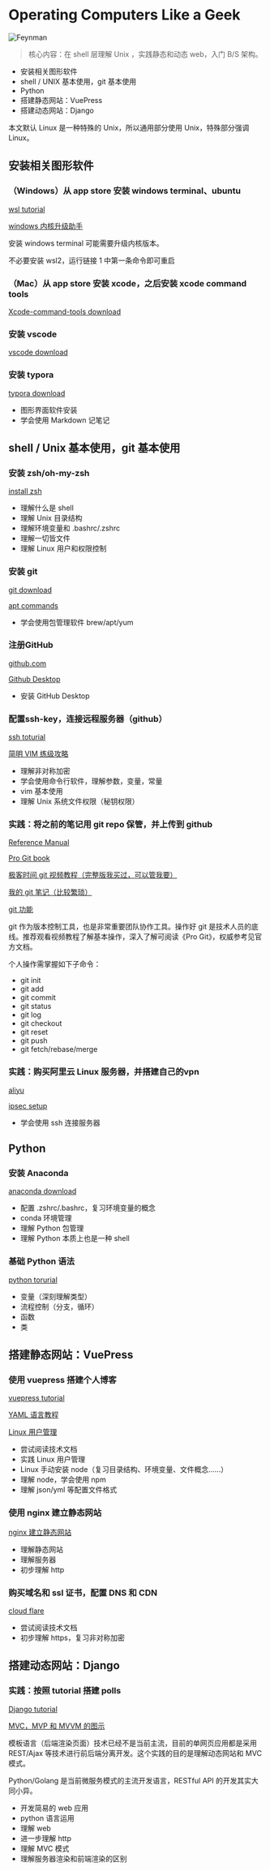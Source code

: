 # Operating Computers Like a Geek

![Feynman](./img/Feynman.png)

> 核心内容：在 shell 层理解 Unix ，实践静态和动态 web，入门 B/S 架构。

* 安装相关图形软件
* shell / UNIX 基本使用，git 基本使用
* Python
* 搭建静态网站：VuePress
* 搭建动态网站：Django

本文默认 Linux 是一种特殊的 Unix，所以通用部分使用 Unix，特殊部分强调 Linux。

## 安装相关图形软件

### （Windows）从 app store 安装 windows terminal、ubuntu

[wsl tutorial](https://docs.microsoft.com/zh-cn/windows/wsl/install-win10)

[windows 内核升级助手](https://www.microsoft.com/zh-cn/software-download/windows10ISO)

安装 windows terminal 可能需要升级内核版本。

不必要安装 wsl2，运行链接 1 中第一条命令即可重启

### （Mac）从 app store 安装 xcode，之后安装 xcode command tools

[Xcode-command-tools download](https://developer.apple.com/xcode/resources/)

### 安装 vscode

[vscode download](https://code.visualstudio.com/)

### 安装 typora

[typora download](https://www.typora.io/)

* 图形界面软件安装
* 学会使用 Markdown 记笔记

## shell / Unix 基本使用，git 基本使用

### 安装 zsh/oh-my-zsh

[install zsh](https://ohmyz.sh/)

* 理解什么是 shell
* 理解 Unix 目录结构
* 理解环境变量和 .bashrc/.zshrc
* 理解一切皆文件
* 理解 Linux 用户和权限控制

### 安装 git

[git download](https://git-scm.com/downloads)

[apt commands](https://quaeast.cn/apt/main.html)

* 学会使用包管理软件 brew/apt/yum

### 注册GitHub

[github.com](https://github.com/)

[Github Desktop](https://desktop.github.com/)

* 安装 GitHub Desktop

### 配置ssh-key，连接远程服务器（github）

[ssh toturial](https://quaeast.cn/ssh/main.html)

[简明 VIM 练级攻略](https://coolshell.cn/articles/5426.html)

* 理解非对称加密
* 学会使用命令行软件，理解参数，变量，常量
* vim 基本使用
* 理解 Unix 系统文件权限（秘钥权限）

### 实践：将之前的笔记用 git repo 保管，并上传到 github

[Reference Manual](https://git-scm.com/docs)

[Pro Git book](https://git-scm.com/book/en/)

[极客时间 git 视频教程（完整版我买过，可以管我要）](https://www.bilibili.com/video/BV1mJ411X7E8?from=search&seid=11155582492233674745)

[我的 git 笔记（比较繁琐）](https://quaeast.cn/git/main.html#%E4%B8%AA%E4%BA%BA%E5%B7%A5%E4%BD%9C)

[git 功能](https://quaeast.cn/git_function_oriented/main.html)

git 作为版本控制工具，也是非常重要团队协作工具。操作好 git 是技术人员的底线。推荐观看视频教程了解基本操作，深入了解可阅读《Pro Git》，权威参考见官方文档。

个人操作需掌握如下子命令：

* git init
* git add
* git commit
* git status
* git log
* git checkout
* git reset
* git push
* git fetch/rebase/merge

### 实践：购买阿里云 Linux 服务器，并搭建自己的vpn

[aliyu](https://www.aliyun.com/?utm_content=se_1000301881)

[ipsec setup](https://github.com/hwdsl2/setup-ipsec-vpn)

* 学会使用 ssh 连接服务器

## Python 

### 安装 Anaconda

[anaconda download](https://www.anaconda.com/)

* 配置 .zshrc/.bashrc，复习环境变量的概念
* conda 环境管理
* 理解 Python 包管理
* 理解 Python 本质上也是一种 shell

### 基础 Python 语法

[python torurial](https://www.liaoxuefeng.com/wiki/1016959663602400)

* 变量（深刻理解类型）
* 流程控制（分支，循环）
* 函数
* 类

## 搭建静态网站：VuePress

### 使用 vuepress 搭建个人博客

[vuepress tutorial](https://vuepress.vuejs.org/guide/#how-it-works)

[YAML 语言教程](http://www.ruanyifeng.com/blog/2016/07/yaml.html)

[Linux 用户管理](https://quaeast.cn/linux_user_management/main.html)

* 尝试阅读技术文档
* 实践 Linux 用户管理
* Linux 手动安装 node（复习目录结构、环境变量、文件概念……）
* 理解 node，学会使用 npm
* 理解 json/yml 等配置文件格式

### 使用 nginx 建立静态网站

[nginx 建立静态网站](https://quaeast.cn/nginx_http/main.html)

* 理解静态网站
* 理解服务器
* 初步理解 http

### 购买域名和 ssl 证书，配置 DNS 和 CDN

[cloud flare](https://www.cloudflare.com/)

* 尝试阅读技术文档
* 初步理解 https，复习非对称加密

## 搭建动态网站：Django

### 实践：按照 tutorial 搭建 polls

[Django tutorial](https://docs.djangoproject.com/en/3.0/intro/tutorial01/)

[MVC，MVP 和 MVVM 的图示](http://www.ruanyifeng.com/blog/2015/02/mvcmvp_mvvm.html)

模板语言（后端渲染页面）技术已经不是当前主流，目前的单网页应用都是采用 REST/Ajax 等技术进行前后端分离开发。这个实践的目的是理解动态网站和 MVC 模式。

Python/Golang 是当前微服务模式的主流开发语言，RESTful API 的开发其实大同小异。

* 开发简易的 web 应用
* python 语言运用
* 理解 web
* 进一步理解 http
* 理解 MVC 模式
* 理解服务器渲染和前端渲染的区别

